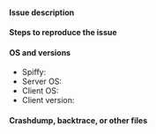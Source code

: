 #### Issue description
<!--- Write a short description about the issue -->

#### Steps to reproduce the issue
<!--- Help us find the problem by adding steps to reproduce the issue -->

#### OS and versions
<!--- Valid version must contain build number or git hash -->
* Spiffy:
* Server OS:
* Client OS:
* Client version:

#### Crashdump, backtrace, or other files
<!--- Paste in the below block -->
```
```
